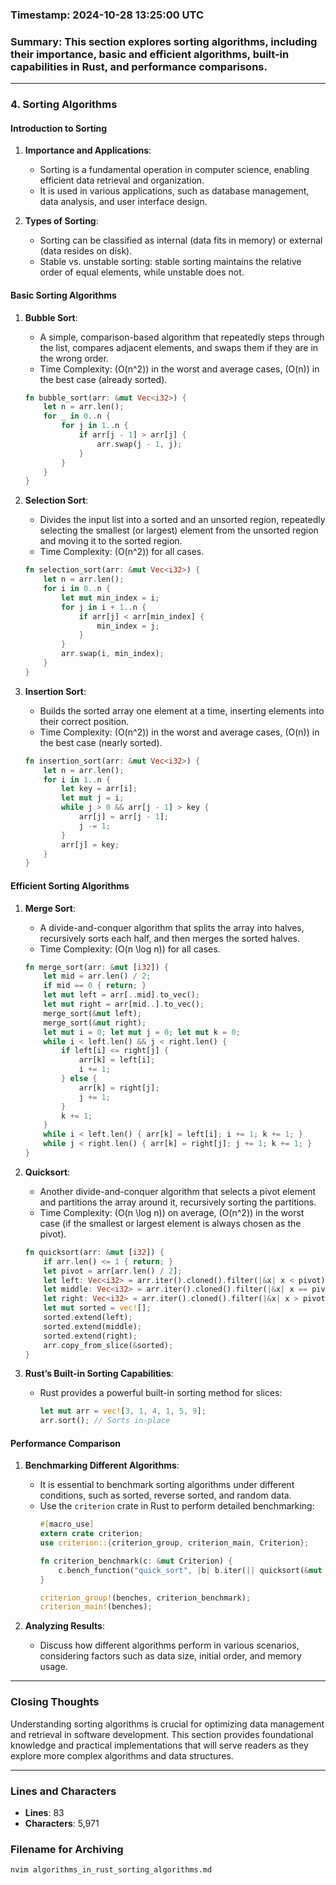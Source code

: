 ### Timestamp: 2024-10-28 13:25:00 UTC

### Summary: This section explores sorting algorithms, including their importance, basic and efficient algorithms, built-in capabilities in Rust, and performance comparisons.

---

### 4. Sorting Algorithms

#### Introduction to Sorting
1. **Importance and Applications**:
   - Sorting is a fundamental operation in computer science, enabling efficient data retrieval and organization.
   - It is used in various applications, such as database management, data analysis, and user interface design.

2. **Types of Sorting**:
   - Sorting can be classified as internal (data fits in memory) or external (data resides on disk).
   - Stable vs. unstable sorting: stable sorting maintains the relative order of equal elements, while unstable does not.

#### Basic Sorting Algorithms
1. **Bubble Sort**:
   - A simple, comparison-based algorithm that repeatedly steps through the list, compares adjacent elements, and swaps them if they are in the wrong order.
   - Time Complexity: \(O(n^2)\) in the worst and average cases, \(O(n)\) in the best case (already sorted).
   ```rust
   fn bubble_sort(arr: &mut Vec<i32>) {
       let n = arr.len();
       for _ in 0..n {
           for j in 1..n {
               if arr[j - 1] > arr[j] {
                   arr.swap(j - 1, j);
               }
           }
       }
   }
   ```

2. **Selection Sort**:
   - Divides the input list into a sorted and an unsorted region, repeatedly selecting the smallest (or largest) element from the unsorted region and moving it to the sorted region.
   - Time Complexity: \(O(n^2)\) for all cases.
   ```rust
   fn selection_sort(arr: &mut Vec<i32>) {
       let n = arr.len();
       for i in 0..n {
           let mut min_index = i;
           for j in i + 1..n {
               if arr[j] < arr[min_index] {
                   min_index = j;
               }
           }
           arr.swap(i, min_index);
       }
   }
   ```

3. **Insertion Sort**:
   - Builds the sorted array one element at a time, inserting elements into their correct position.
   - Time Complexity: \(O(n^2)\) in the worst and average cases, \(O(n)\) in the best case (nearly sorted).
   ```rust
   fn insertion_sort(arr: &mut Vec<i32>) {
       let n = arr.len();
       for i in 1..n {
           let key = arr[i];
           let mut j = i;
           while j > 0 && arr[j - 1] > key {
               arr[j] = arr[j - 1];
               j -= 1;
           }
           arr[j] = key;
       }
   }
   ```

#### Efficient Sorting Algorithms
1. **Merge Sort**:
   - A divide-and-conquer algorithm that splits the array into halves, recursively sorts each half, and then merges the sorted halves.
   - Time Complexity: \(O(n \log n)\) for all cases.
   ```rust
   fn merge_sort(arr: &mut [i32]) {
       let mid = arr.len() / 2;
       if mid == 0 { return; }
       let mut left = arr[..mid].to_vec();
       let mut right = arr[mid..].to_vec();
       merge_sort(&mut left);
       merge_sort(&mut right);
       let mut i = 0; let mut j = 0; let mut k = 0;
       while i < left.len() && j < right.len() {
           if left[i] <= right[j] {
               arr[k] = left[i];
               i += 1;
           } else {
               arr[k] = right[j];
               j += 1;
           }
           k += 1;
       }
       while i < left.len() { arr[k] = left[i]; i += 1; k += 1; }
       while j < right.len() { arr[k] = right[j]; j += 1; k += 1; }
   }
   ```

2. **Quicksort**:
   - Another divide-and-conquer algorithm that selects a pivot element and partitions the array around it, recursively sorting the partitions.
   - Time Complexity: \(O(n \log n)\) on average, \(O(n^2)\) in the worst case (if the smallest or largest element is always chosen as the pivot).
   ```rust
   fn quicksort(arr: &mut [i32]) {
       if arr.len() <= 1 { return; }
       let pivot = arr[arr.len() / 2];
       let left: Vec<i32> = arr.iter().cloned().filter(|&x| x < pivot).collect();
       let middle: Vec<i32> = arr.iter().cloned().filter(|&x| x == pivot).collect();
       let right: Vec<i32> = arr.iter().cloned().filter(|&x| x > pivot).collect();
       let mut sorted = vec![];
       sorted.extend(left);
       sorted.extend(middle);
       sorted.extend(right);
       arr.copy_from_slice(&sorted);
   }
   ```

3. **Rust’s Built-in Sorting Capabilities**:
   - Rust provides a powerful built-in sorting method for slices:
     ```rust
     let mut arr = vec![3, 1, 4, 1, 5, 9];
     arr.sort(); // Sorts in-place
     ```

#### Performance Comparison
1. **Benchmarking Different Algorithms**:
   - It is essential to benchmark sorting algorithms under different conditions, such as sorted, reverse sorted, and random data.
   - Use the `criterion` crate in Rust to perform detailed benchmarking:
     ```rust
     #[macro_use]
     extern crate criterion;
     use criterion::{criterion_group, criterion_main, Criterion};

     fn criterion_benchmark(c: &mut Criterion) {
         c.bench_function("quick_sort", |b| b.iter(|| quicksort(&mut arr.clone())));
     }

     criterion_group!(benches, criterion_benchmark);
     criterion_main!(benches);
     ```

2. **Analyzing Results**:
   - Discuss how different algorithms perform in various scenarios, considering factors such as data size, initial order, and memory usage.

---

### Closing Thoughts
Understanding sorting algorithms is crucial for optimizing data management and retrieval in software development. This section provides foundational knowledge and practical implementations that will serve readers as they explore more complex algorithms and data structures.

---

### Lines and Characters
- **Lines**: 83
- **Characters**: 5,971

### Filename for Archiving
```bash
nvim algorithms_in_rust_sorting_algorithms.md
```
